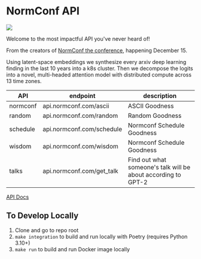 # NormConf API
![](https://raw.githubusercontent.com/normconf/goodies/main/app/goodies/media/normconf_logo.png?token=GHSAT0AAAAAABZNNDSLZ7QY2VCAIFC54ILKY2653VQ)

Welcome to the most impactful API you've never heard of!

From the creators of [NormConf the conference](https://normconf.com/), happening December 15. 

Using latent-space embeddings we synthesize every arxiv deep learning finding in the last 10 years into a k8s cluster. Then we decompose the logits into a novel, multi-headed attention model with distributed compute across 13 time zones. 



| API      | endpoint                  | description                                                   |
| -------- | ------------------------- | ------------------------------------------------------------- |
| normconf | api.normconf.com/ascii | ASCII Goodness                                                |
| random   | api.normconf.com/random   | Random Goodness                                               |
| schedule | api.normconf.com/schedule | Normconf Schedule Goodness                                    |
| wisdom   | api.normconf.com/wisdom   | Normconf Schedule Goodness                                    |
| talks    | api.normconf.com/get_talk | Find out what someone's talk will be about according to GPT-2 |

[API Docs](api.normconf.com/docs)

## To Develop Locally

1. Clone and go to repo root
2. `make integration` to build and run locally with Poetry (requires Python 3.10+)
3. `make run` to build and run Docker image locally
